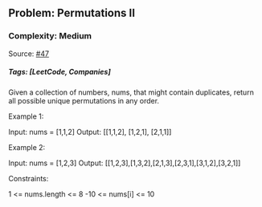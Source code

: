 ## Problem: Permutations II

### Complexity: Medium

Source: [#47](https://leetcode.com/problems/permutations-ii/description/)

##### Tags: [LeetCode, Companies]

Given a collection of numbers, nums, that might contain duplicates, return all possible unique permutations in any order.

Example 1:

Input: nums = [1,1,2]
Output:
[[1,1,2],
 [1,2,1],
 [2,1,1]]

Example 2:

Input: nums = [1,2,3]
Output: [[1,2,3],[1,3,2],[2,1,3],[2,3,1],[3,1,2],[3,2,1]]

Constraints:

1 <= nums.length <= 8
-10 <= nums[i] <= 10
